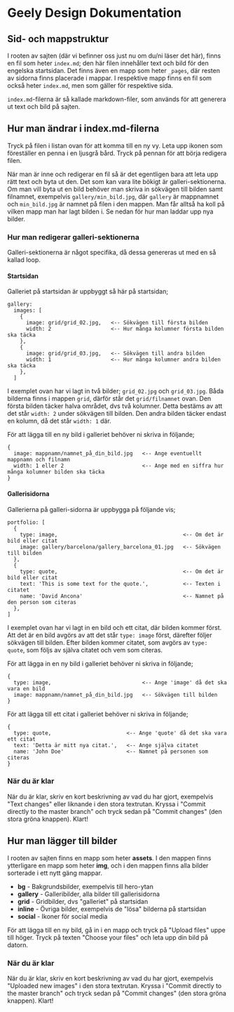 # Geely Design Dokumentation

## Sid- och mappstruktur

I rooten av sajten (där vi befinner oss just nu om du/ni läser det här), finns en fil som heter `index.md`; den här filen innehåller text och bild för den engelska startsidan. Det finns även en mapp som heter `_pages`, där resten av sidorna finns placerade i mappar. I respektive mapp finns en fil som också heter `index.md`, men som gäller för respektive sida.

`index.md`-filerna är så kallade markdown-filer, som används för att generera ut text och bild på sajten.

## Hur man ändrar i index.md-filerna

Tryck på filen i listan ovan för att komma till en ny vy. Leta upp ikonen som föreställer en penna i en ljusgrå bård. Tryck på pennan för att börja redigera filen.

När man är inne och redigerar en fil så är det egentligen bara att leta upp rätt text och byta ut den. Det som kan vara lite bökigt är galleri-sektionerna. Om man vill byta ut en bild behöver man skriva in sökvägen till bilden samt filnamnet, exempelvis `gallery/min_bild.jpg`, där `gallery` är mappnamnet och `min_bild.jpg` är namnet på filen i den mappen. Man får alltså ha koll på vilken mapp man har lagt bilden i. Se nedan för hur man laddar upp nya bilder.

### Hur man redigerar galleri-sektionerna

Galleri-sektionerna är något specifika, då dessa genereras ut med en så kallad loop.

#### Startsidan

Galleriet på startsidan är uppbyggt så här på startsidan;

```
gallery:
  images: [
    {
      image: grid/grid_02.jpg,   <-- Sökvägen till första bilden
      width: 2                   <-- Hur många kolumner första bilden ska täcka
    },
    {
      image: grid/grid_03.jpg,   <-- Sökvägen till andra bilden
      width: 1                   <-- Hur många kolumner andra bilden ska täcka
    },
  ]
```

I exemplet ovan har vi lagt in två bilder; `grid_02.jpg` och `grid_03.jpg`. Båda bilderna finns i mappen `grid`, därför står det `grid/filnamnet` ovan. Den första bilden täcker halva området, dvs två kolumner. Detta bestäms av att det står `width: 2` under sökvägen till bilden. Den andra bilden täcker endast en kolumn, då det står `width: 1` där.

För att lägga till en ny bild i galleriet behöver ni skriva in följande;

```
{
  image: mappnamn/namnet_på_din_bild.jpg   <-- Ange eventuellt mappnamn och filnamn
  width: 1 eller 2                         <-- Ange med en siffra hur många kolumner bilden ska täcka
}
```

#### Gallerisidorna

Gallerierna på galleri-sidorna är uppbygga på följande vis;

```
portfolio: [
  {
    type: image,                                        <-- Om det är bild eller citat
    image: gallery/barcelona/gallery_barcelona_01.jpg   <-- Sökvägen till bilden
  },
  {
    type: quote,                                        <-- Om det är bild eller citat
    text: 'This is some text for the quote.',           <-- Texten i citatet
    name: 'David Ancona'                                <-- Namnet på den person som citeras
  },
]
```

I exemplet ovan har vi lagt in en bild och ett citat, där bilden kommer först. Att det är en bild avgörs av att det står `type: image` först, därefter följer sökvägen till bilden. Efter bilden kommer citatet, som avgörs av `type: quote`, som följs av själva citatet och vem som citeras.

För att lägga in en ny bild i galleriet behöver ni skriva in följande;

```
{
  type: image,                             <-- Ange 'image' då det ska vara en bild
  image: mappnamn/namnet_på_din_bild.jpg   <-- Sökvägen till bilden
}
```

För att lägga till ett citat i galleriet behöver ni skriva in följande;

```
{
  type: quote,                        <-- Ange 'quote' då det ska vara ett citat
  text: 'Detta är mitt nya citat.',   <-- Ange själva citatet
  name: 'John Doe'                    <-- Namnet på personen som citeras
}
```

### När du är klar

När du är klar, skriv en kort beskrivning av vad du har gjort, exempelvis "Text changes" eller liknande i den stora textrutan. Kryssa i "Commit directly to the master branch" och tryck sedan på "Commit changes" (den stora gröna knappen). Klart!

## Hur man lägger till bilder

I rooten av sajten finns en mapp som heter **assets**. I den mappen finns ytterligare en mapp som heter **img**, och i den mappen finns alla bilder sorterade i ett nytt gäng mappar.

* **bg** - Bakgrundsbilder, exempelvis till hero-ytan
* **gallery** - Galleribilder, alla bilder till gallerisidorna
* **grid** - Gridbilder, dvs "galleriet" på startsidan
* **inline** - Övriga bilder, exempelvis de "lösa" bilderna på startsidan
* **social** - Ikoner för social media

För att lägga till en ny bild, gå in i en mapp och tryck på "Upload files" uppe till höger. Tryck på texten "Choose your files" och leta upp din bild på datorn. 

### När du är klar

När du är klar, skriv en kort beskrivning av vad du har gjort, exempelvis "Uploaded new images" i den stora textrutan. Kryssa i "Commit directly to the master branch" och tryck sedan på "Commit changes" (den stora gröna knappen). Klart!